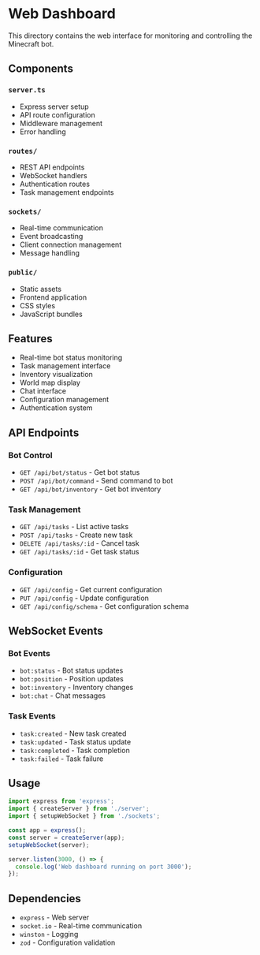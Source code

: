 # Web Dashboard

This directory contains the web interface for monitoring and controlling the Minecraft bot.

## Components

### `server.ts`
- Express server setup
- API route configuration
- Middleware management
- Error handling

### `routes/`
- REST API endpoints
- WebSocket handlers
- Authentication routes
- Task management endpoints

### `sockets/`
- Real-time communication
- Event broadcasting
- Client connection management
- Message handling

### `public/`
- Static assets
- Frontend application
- CSS styles
- JavaScript bundles

## Features

- Real-time bot status monitoring
- Task management interface
- Inventory visualization
- World map display
- Chat interface
- Configuration management
- Authentication system

## API Endpoints

### Bot Control
- `GET /api/bot/status` - Get bot status
- `POST /api/bot/command` - Send command to bot
- `GET /api/bot/inventory` - Get bot inventory

### Task Management
- `GET /api/tasks` - List active tasks
- `POST /api/tasks` - Create new task
- `DELETE /api/tasks/:id` - Cancel task
- `GET /api/tasks/:id` - Get task status

### Configuration
- `GET /api/config` - Get current configuration
- `PUT /api/config` - Update configuration
- `GET /api/config/schema` - Get configuration schema

## WebSocket Events

### Bot Events
- `bot:status` - Bot status updates
- `bot:position` - Position updates
- `bot:inventory` - Inventory changes
- `bot:chat` - Chat messages

### Task Events
- `task:created` - New task created
- `task:updated` - Task status update
- `task:completed` - Task completion
- `task:failed` - Task failure

## Usage

```typescript
import express from 'express';
import { createServer } from './server';
import { setupWebSocket } from './sockets';

const app = express();
const server = createServer(app);
setupWebSocket(server);

server.listen(3000, () => {
  console.log('Web dashboard running on port 3000');
});
```

## Dependencies

- `express` - Web server
- `socket.io` - Real-time communication
- `winston` - Logging
- `zod` - Configuration validation 